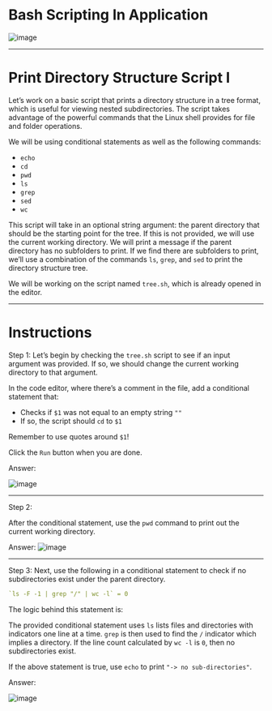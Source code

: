 # Bash Scripting In Application

![image](https://user-images.githubusercontent.com/107522496/212710641-1c61a380-094d-4a34-9f29-4ae2454f9ff6.png)

---

# Print Directory Structure Script I

Let’s work on a basic script that prints a directory structure in a tree format, which is useful for viewing nested subdirectories. The script takes advantage of the powerful commands that the Linux shell provides for file and folder operations.

We will be using conditional statements as well as the following commands:

* `echo`
* `cd`
* `pwd`
* `ls`
* `grep`
* `sed`
* `wc`

This script will take in an optional string argument: the parent directory that should be the starting point for the tree. If this is not provided, we will use the current working directory. We will print a message if the parent directory has no subfolders to print. If we find there are subfolders to print, we’ll use a combination of the commands `ls`, `grep`, and `sed` to print the directory structure tree.

We will be working on the script named `tree.sh`, which is already opened in the editor.

---

# Instructions

Step 1: Let’s begin by checking the `tree.sh` script to see if an input argument was provided. If so, we should change the current working directory to that argument.

In the code editor, where there’s a comment in the file, add a conditional statement that:

* Checks if `$1` was not equal to an empty string `""`
* If so, the script should `cd` to `$1`

Remember to use quotes around `$1`!

Click the `Run` button when you are done.

Answer: 

![image](https://user-images.githubusercontent.com/107522496/212711645-4be846c4-1390-4aac-a526-9253bbe6d392.png)

---

Step 2:

After the conditional statement, use the `pwd` command to print out the current working directory.

Answer: 
![image](https://user-images.githubusercontent.com/107522496/212712328-c21a0c7a-6c14-4ae7-bc75-7d864c9f084c.png)

---

Step 3: Next, use the following in a conditional statement to check if no subdirectories exist under the parent directory.

```yaml
`ls -F -1 | grep "/" | wc -l` = 0
```

The logic behind this statement is:

The provided conditional statement uses `ls` lists files and directories with indicators one line at a time. `grep` is then used to find the `/` indicator which implies a directory. If the line count calculated by `wc -l` is `0`, then no subdirectories exist.

If the above statement is true, use `echo` to print `"-> no sub-directories"`.

Answer: 

![image](https://user-images.githubusercontent.com/107522496/212713561-6f6a83a9-1c8d-4a39-a690-c4d65b99e140.png)
















































